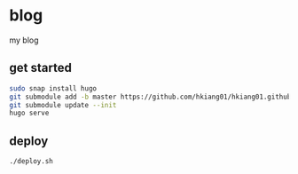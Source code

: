 # blog

my blog

## get started

```bash
sudo snap install hugo
git submodule add -b master https://github.com/hkiang01/hkiang01.github.io.git public
git submodule update --init
hugo serve
```

## deploy

```bash
./deploy.sh
```
